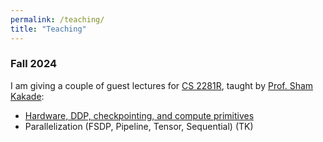 ```yaml
---
permalink: /teaching/
title: "Teaching"
---
```


### Fall 2024

I am giving a couple of guest lectures for [CS 2281R](https://shamulent.github.io/CS_2281_2024.html), taught by [Prof. Sham Kakade](https://sham.seas.harvard.edu/):

* [Hardware, DDP, checkpointing, and compute primitives](http://nikhilanand91.github.io/files/auto-diff.pdf)
* Parallelization (FSDP, Pipeline, Tensor, Sequential) (TK)